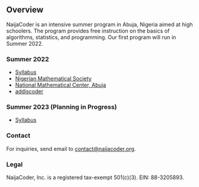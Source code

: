 ## Overview


NaijaCoder is an intensive summer program in Abuja, Nigeria aimed at high schoolers. The program provides free instruction on the basics of algorithms, statistics, and programming. Our first program will run in Summer 2022.

### Summer 2022

* [Syllabus]
* [Nigerian Mathematical Society]
* [National Mathematical Center, Abuja]
* [addiscoder]

[Syllabus]: summer2022/files/syllabus.md
[Nigerian Mathematical Society]: https://www.nigerianmathematicalsociety.org/
[National Mathematical Center, Abuja]: https://nmc.edu.ng/
[addiscoder]: https://www.addiscoder.com/

### Summer 2023 (Planning in Progress)

* [Syllabus](summer2023/files/syllabus.md)

### Contact

For inquiries, send email to [contact@naijacoder.org](mailto:contact@naijacoder.org).

<!-- Follow us on [Twitter](https://twitter.com/naijacoderorg). -->

### Legal

NaijaCoder, Inc. is a registered tax-exempt 501(c)(3).
EIN: 88-3205893.
